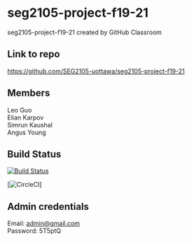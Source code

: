 # seg2105-project-f19-21
seg2105-project-f19-21 created by GitHub Classroom

## Link to repo ##
https://github.com/SEG2105-uottawa/seg2105-project-f19-21

## Members ##
Leo Guo<br />
Elian Karpov<br />
Simrun Kaushal<br />
Angus Young<br />

## Build Status ##
[![Build Status](https://circleci.com/gh/SEG2105-uottawa/seg2105-project-f19-21.png?branch=master)](https://circleci.com/gh/SEG2105-uottawa/seg2105-project-f19-21)

[![CircleCI](https://circleci.com/gh/SEG2105-uottawa/seg2105-project-f19-21.svg?style=svg&circle-token=b6a1d449c367d5dc1adf7d3cbcdf78f967b1cae3)]


## Admin credentials ##
Email: admin@gmail.com<br />
Password: 5T5ptQ

